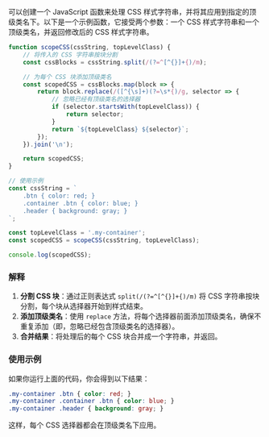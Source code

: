 可以创建一个 JavaScript 函数来处理 CSS 样式字符串，并将其应用到指定的顶级类名下。以下是一个示例函数，它接受两个参数：一个 CSS 样式字符串和一个顶级类名，并返回修改后的 CSS 样式字符串。

```javascript
function scopeCSS(cssString, topLevelClass) {
    // 将传入的 CSS 字符串按块分割
    const cssBlocks = cssString.split(/(?=^[^{}]+{)/m);

    // 为每个 CSS 块添加顶级类名
    const scopedCSS = cssBlocks.map(block => {
        return block.replace(/([^{\s]+)(?=\s*{)/g, selector => {
            // 忽略已经有顶级类名的选择器
            if (selector.startsWith(topLevelClass)) {
                return selector;
            }
            return `${topLevelClass} ${selector}`;
        });
    }).join('\n');

    return scopedCSS;
}

// 使用示例
const cssString = `
    .btn { color: red; }
    .container .btn { color: blue; }
    .header { background: gray; }
`;

const topLevelClass = '.my-container';
const scopedCSS = scopeCSS(cssString, topLevelClass);

console.log(scopedCSS);
```

### 解释

1. **分割 CSS 块**：通过正则表达式 `split(/(?=^[^{}]+{)/m)` 将 CSS 字符串按块分割，每个块从选择器开始到样式结束。
2. **添加顶级类名**：使用 `replace` 方法，将每个选择器前面添加顶级类名，确保不重复添加（即，忽略已经包含顶级类名的选择器）。
3. **合并结果**：将处理后的每个 CSS 块合并成一个字符串，并返回。

### 使用示例

如果你运行上面的代码，你会得到以下结果：

```css
.my-container .btn { color: red; }
.my-container .container .btn { color: blue; }
.my-container .header { background: gray; }
```

这样，每个 CSS 选择器都会在顶级类名下应用。